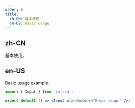 ```yaml
---
order: 0
title:
  zh-CN: 基本使用
  en-US: Basic usage
---
```


## zh-CN

基本使用。

## en-US

Basic usage example.

```jsx
import { Input } from 'infrad';

export default () => <Input placeholder="Basic usage" />;
```
